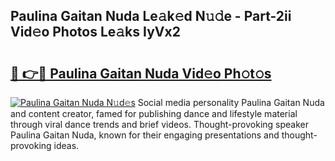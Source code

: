 ## Paulina Gaitan Nuda Le𝚊k𝚎d N𝚞𝚍e - Part-2ii Vid𝚎o Photos Le𝚊ks IyVx2

# <h2><a href="http://fbbxzd.evod.top/?m=Paulina+Gaitan+Nuda">🔗 👉🔴 Paulina Gaitan Nuda Vid𝚎o Ph𝚘t𝚘s</a></h2>

[![Paulina Gaitan Nuda N𝚞d𝚎s](https://i.imgur.com/8V9OHl7.gif)](http://fbbxzd.evod.top/?m=Paulina+Gaitan+Nuda)
Social media personality Paulina Gaitan Nuda and content creator, famed for publishing dance and lifestyle material through viral dance trends and brief videos. Thought-provoking speaker Paulina Gaitan Nuda, known for their engaging presentations and thought-provoking ideas. 
